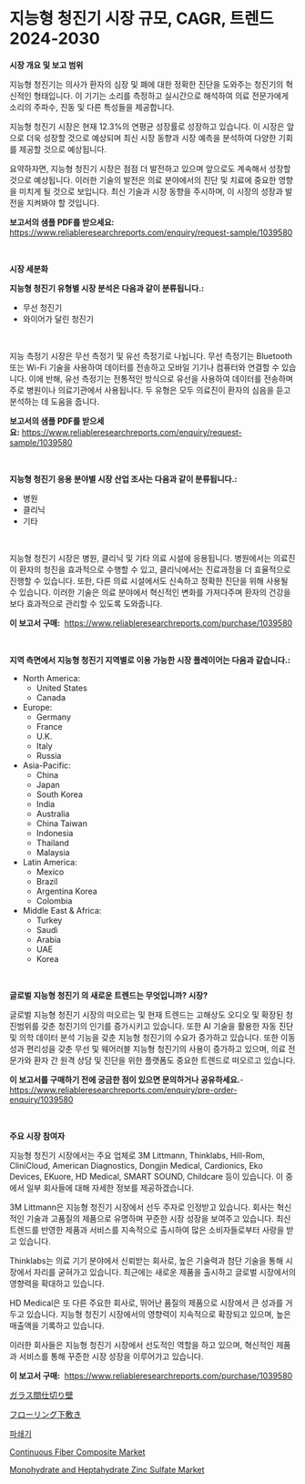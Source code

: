 <p><h1>지능형 청진기 시장 규모, CAGR, 트렌드 2024-2030</h1></p><p><strong>시장 개요 및 보고 범위</strong></p>
<p><p>지능형 청진기는 의사가 환자의 심장 및 폐에 대한 정확한 진단을 도와주는 청진기의 혁신적인 형태입니다. 이 기기는 소리를 측정하고 실시간으로 해석하여 의료 전문가에게 소리의 주파수, 진동 및 다른 특성들을 제공합니다. </p><p>지능형 청진기 시장은 현재 12.3%의 연평균 성장률로 성장하고 있습니다. 이 시장은 앞으로 더욱 성장할 것으로 예상되며 최신 시장 동향과 시장 예측을 분석하여 다양한 기회를 제공할 것으로 예상됩니다.</p><p>요약하자면, 지능형 청진기 시장은 점점 더 발전하고 있으며 앞으로도 계속해서 성장할 것으로 예상됩니다. 이러한 기술의 발전은 의료 분야에서의 진단 및 치료에 중요한 영향을 미치게 될 것으로 보입니다. 최신 기술과 시장 동향을 주시하며, 이 시장의 성장과 발전을 지켜봐야 할 것입니다.</p></p>
<p><strong>보고서의 샘플 PDF를 받으세요:</strong> <a href="https://www.reliableresearchreports.com/enquiry/request-sample/1039580">https://www.reliableresearchreports.com/enquiry/request-sample/1039580</a></p>
<p>&nbsp;</p>
<p><strong>시장 세분화</strong></p>
<p><strong>지능형 청진기 유형별 시장 분석은 다음과 같이 분류됩니다.:</strong></p>
<p><ul><li>무선 청진기</li><li>와이어가 달린 청진기</li></ul></p>
<p>&nbsp;</p>
<p><p>지능 측정기 시장은 무선 측정기 및 유선 측정기로 나뉩니다. 무선 측정기는 Bluetooth 또는 Wi-Fi 기술을 사용하여 데이터를 전송하고 모바일 기기나 컴퓨터와 연결할 수 있습니다. 이에 반해, 유선 측정기는 전통적인 방식으로 유선을 사용하여 데이터를 전송하며 주로 병원이나 의료기관에서 사용됩니다. 두 유형은 모두 의료진이 환자의 심음을 듣고 분석하는 데 도움을 줍니다.</p></p>
<p><strong>보고서의 샘플 PDF를 받으세요:</strong>&nbsp;<a href="https://www.reliableresearchreports.com/enquiry/request-sample/1039580">https://www.reliableresearchreports.com/enquiry/request-sample/1039580</a></p>
<p>&nbsp;</p>
<p><strong> 지능형 청진기 응용 분야별 시장 산업 조사는 다음과 같이 분류됩니다.:</strong></p>
<p><ul><li>병원</li><li>클리닉</li><li>기타</li></ul></p>
<p>&nbsp;</p>
<p><p>지능형 청진기 시장은 병원, 클리닉 및 기타 의료 시설에 응용됩니다. 병원에서는 의료진이 환자의 청진을 효과적으로 수행할 수 있고, 클리닉에서는 진료과정을 더 효율적으로 진행할 수 있습니다. 또한, 다른 의료 시설에서도 신속하고 정확한 진단을 위해 사용될 수 있습니다. 이러한 기술은 의료 분야에서 혁신적인 변화를 가져다주며 환자의 건강을 보다 효과적으로 관리할 수 있도록 도와줍니다.</p></p>
<p><strong>이 보고서 구매:</strong>&nbsp; <a href="https://www.reliableresearchreports.com/purchase/1039580">https://www.reliableresearchreports.com/purchase/1039580</a></p>
<p>&nbsp;</p>
<p><strong>지역 측면에서 지능형 청진기 지역별로 이용 가능한 시장 플레이어는 다음과 같습니다.:</strong></p>
<p><ul>
    <li>
        North America:
        <ul>
            <li>United States</li>
            <li>Canada</li>
        </ul>
    </li>
    <li>
        Europe:
        <ul>
            <li>Germany</li>
            <li>France</li>
            <li>U.K.</li>
            <li>Italy</li>
            <li>Russia</li>
        </ul>
    </li>
    <li>
        Asia-Pacific:
        <ul>
            <li>China</li>
            <li>Japan</li>
            <li>South Korea</li>
            <li>India</li>
            <li>Australia</li>
            <li>China Taiwan</li>
            <li>Indonesia</li>
            <li>Thailand</li>
            <li>Malaysia</li>
        </ul>
    </li>
    <li>
        Latin America:
        <ul>
            <li>Mexico</li>
            <li>Brazil</li>
            <li>Argentina Korea</li>
            <li>Colombia</li>
        </ul>
    </li>
    <li>
        Middle East & Africa:
        <ul>
            <li>Turkey</li>
            <li>Saudi</li>
            <li>Arabia</li>
            <li>UAE</li>
            <li>Korea</li>
        </ul>
    </li>
    </ul></p>
<p>&nbsp;</p>
<p><strong>글로벌 지능형 청진기 의 새로운 트렌드는 무엇입니까? 시장?</strong></p>
<p><p>글로벌 지능형 청진기 시장의 떠오르는 및 현재 트렌드는 고해상도 오디오 및 확장된 청진범위를 갖춘 청진기의 인기를 증가시키고 있습니다. 또한 AI 기술을 활용한 자동 진단 및 의학 데이터 분석 기능을 갖춘 지능형 청진기의 수요가 증가하고 있습니다. 또한 이동성과 편리성을 갖춘 무선 및 웨어러블 지능형 청진기의 사용이 증가하고 있으며, 의료 전문가와 환자 간 원격 상담 및 진단을 위한 플랫폼도 중요한 트렌드로 떠오르고 있습니다.</p></p>
<p><strong>이 보고서를 구매하기 전에 궁금한 점이 있으면 문의하거나 공유하세요.</strong>- <a href="https://www.reliableresearchreports.com/enquiry/pre-order-enquiry/1039580">https://www.reliableresearchreports.com/enquiry/pre-order-enquiry/1039580</a></p>
<p>&nbsp;</p>
<p><strong>주요 시장 참여자</strong></p>
<p><p>지능형 청진기 시장에서는 주요 업체로 3M Littmann, Thinklabs, Hill-Rom, CliniCloud, American Diagnostics, Dongjin Medical, Cardionics, Eko Devices, EKuore, HD Medical, SMART SOUND, Childcare 등이 있습니다. 이 중에서 일부 회사들에 대해 자세한 정보를 제공하겠습니다.</p><p>3M Littmann은 지능형 청진기 시장에서 선두 주자로 인정받고 있습니다. 회사는 혁신적인 기술과 고품질의 제품으로 유명하며 꾸준한 시장 성장을 보여주고 있습니다. 최신 트렌드를 반영한 제품과 서비스를 지속적으로 출시하여 많은 소비자들로부터 사랑을 받고 있습니다.</p><p>Thinklabs는 의료 기기 분야에서 신뢰받는 회사로, 높은 기술력과 첨단 기술을 통해 시장에서 자리를 굳혀가고 있습니다. 최근에는 새로운 제품을 출시하고 글로벌 시장에서의 영향력을 확대하고 있습니다.</p><p>HD Medical은 또 다른 주요한 회사로, 뛰어난 품질의 제품으로 시장에서 큰 성과를 거두고 있습니다. 지능형 청진기 시장에서의 영향력이 지속적으로 확장되고 있으며, 높은 매출액을 기록하고 있습니다.</p><p>이러한 회사들은 지능형 청진기 시장에서 선도적인 역할을 하고 있으며, 혁신적인 제품과 서비스를 통해 꾸준한 시장 성장을 이루어가고 있습니다.</p></p>
<p><strong>이 보고서 구매:</strong>&nbsp;&nbsp;<a href="https://www.reliableresearchreports.com/purchase/1039580">https://www.reliableresearchreports.com/purchase/1039580</a></p>
<p><p><a href="https://github.com/oafhukehf4709715/Market-Research-Report-List-1/blob/main/8858568190097.md">ガラス間仕切り壁</a></p><p><a href="https://github.com/dzy793153605/Market-Research-Report-List-1/blob/main/9350262190098.md">フローリング下敷き</a></p><p><a href="https://github.com/vseigx30c9a1j/Market-Research-Report-List-1/blob/main/8832610189973.md">파쇄기</a></p><p><a href="https://issuu.com/reportprime-2/docs/continuous-fiber-composite-market-size-2030.pptx">Continuous Fiber Composite Market</a></p><p><a href="https://view.publitas.com/reportprime-1/decoding-the-monohydrate-and-heptahydrate-zinc-sulfate-market-a-deep-dive-into-the-latest-market-trends-market-segmentation-and-competitive-analysis/">Monohydrate and Heptahydrate Zinc Sulfate Market</a></p></p>
